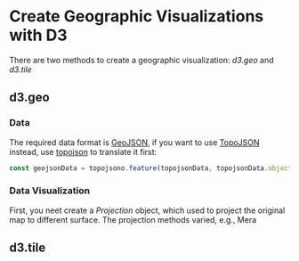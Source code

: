 Create Geographic Visualizations with D3
===

There are two methods to create a geographic visualization:
*d3.geo* and *d3.tile*

d3.geo
---

### Data

The required data format is [GeoJSON](), if you want to use [TopoJSON]() instead, use [topojson](https://github.com/topojson/topojson) to translate it first:

```js
const geojsonData = topojsono.feature(topojsonData, topojsonData.objects.countries);
```

### Data Visualization

First, you neet create a *Projection* object, which used to project the original map to different surface. The projection methods varied, e.g., Mera





d3.tile
---